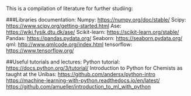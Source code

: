 This is a compilation of literature for further studiing:

###Libraries documentation:
Numpy: https://numpy.org/doc/stable/
Scipy: https://www.scipy.org/getting-started.html
Ase: https://wiki.fysik.dtu.dk/ase/
Scikit-learn: https://scikit-learn.org/stable/
Pandas: https://pandas.pydata.org/
Seaborn: https://seaborn.pydata.org/
qml: http://www.qmlcode.org/index.html
tensorflow: https://www.tensorflow.org/

##Useful tutorials and lectures:
Python tutorial: https://docs.python.org/3/tutorial/
Introduction to Python for Chemists as taught at the Unibas: https://github.com/andersx/python-intro
https://machine-learning-with-python.readthedocs.io/en/latest/
https://github.com/amueller/introduction_to_ml_with_python